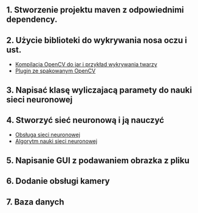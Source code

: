 ## 1. Stworzenie projektu maven z odpowiednimi dependency.


## 2. Użycie biblioteki do wykrywania nosa oczu i ust.
+ [Kompilacja OpenCV do jar i przykład wykrywania twarzy](http://docs.opencv.org/3.1.0/d9/d52/tutorial_java_dev_intro.html)
+ [Plugin ze spakowanym OpenCV](https://github.com/openpnp/opencv)


## 3. Napisać klasę wyliczajacą paramety do nauki sieci neuronowej


## 4. Stworzyć sieć neuronową i ją nauczyć
+ [Obsługa sieci neuronowej](http://neuroph.sourceforge.net/Getting%20Started%20with%20Neuroph%202.7.pdf)
+ [Algorytm nauki sieci neuronowej](http://neuroph.sourceforge.net/tutorials/FaceRecognition/FaceRecognitionUsingNeuralNetwork.html)


## 5. Napisanie GUI z podawaniem obrazka z pliku


## 6. Dodanie obsługi kamery


## 7. Baza danych

